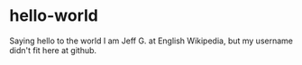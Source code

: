 # hello-world
Saying hello to the world
I am Jeff G. at English Wikipedia, but my username didn't fit here at github.
